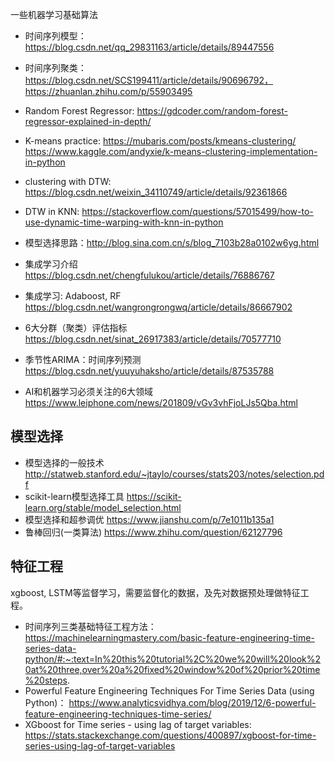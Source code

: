 一些机器学习基础算法

* 时间序列模型：https://blog.csdn.net/qq_29831163/article/details/89447556
* 时间序列聚类：https://blog.csdn.net/SCS199411/article/details/90696792， https://zhuanlan.zhihu.com/p/55903495
* Random Forest Regressor: https://gdcoder.com/random-forest-regressor-explained-in-depth/
* K-means practice: https://mubaris.com/posts/kmeans-clustering/ https://www.kaggle.com/andyxie/k-means-clustering-implementation-in-python 

* clustering with DTW: https://blog.csdn.net/weixin_34110749/article/details/92361866  
* DTW in KNN: https://stackoverflow.com/questions/57015499/how-to-use-dynamic-time-warping-with-knn-in-python 
* 模型选择思路：http://blog.sina.com.cn/s/blog_7103b28a0102w6yg.html
* 集成学习介绍  https://blog.csdn.net/chengfulukou/article/details/76886767
* 集成学习: Adaboost, RF  https://blog.csdn.net/wangrongrongwq/article/details/86667902
* 6大分群（聚类）评估指标 https://blog.csdn.net/sinat_26917383/article/details/70577710
* 季节性ARIMA：时间序列预测 https://blog.csdn.net/yuuyuhaksho/article/details/87535788
* AI和机器学习必须关注的6大领域  https://www.leiphone.com/news/201809/vGv3vhFjoLJs5Qba.html

## 模型选择
* 模型选择的一般技术 http://statweb.stanford.edu/~jtaylo/courses/stats203/notes/selection.pdf
* scikit-learn模型选择工具 https://scikit-learn.org/stable/model_selection.html
* 模型选择和超参调优 https://www.jianshu.com/p/7e1011b135a1
* 鲁棒回归(一类算法) https://www.zhihu.com/question/62127796 

## 特征工程

xgboost, LSTM等监督学习，需要监督化的数据，及先对数据预处理做特征工程。
* 时间序列三类基础特征工程方法： https://machinelearningmastery.com/basic-feature-engineering-time-series-data-python/#:~:text=In%20this%20tutorial%2C%20we%20will%20look%20at%20three,over%20a%20fixed%20window%20of%20prior%20time%20steps.
* Powerful Feature Engineering Techniques For Time Series Data (using Python)： https://www.analyticsvidhya.com/blog/2019/12/6-powerful-feature-engineering-techniques-time-series/
* XGboost for Time series - using lag of target variables: https://stats.stackexchange.com/questions/400897/xgboost-for-time-series-using-lag-of-target-variables
